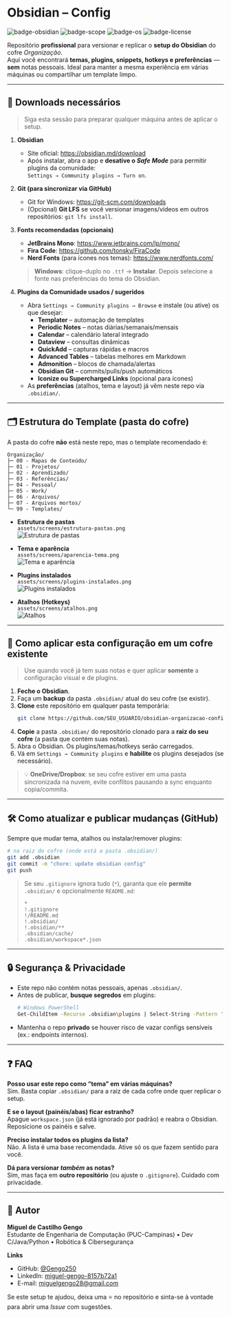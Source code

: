 # Obsidian – Config 

![badge-obsidian](https://img.shields.io/badge/Obsidian-Config-7c3aed?logo=obsidian&logoColor=white)
![badge-scope](https://img.shields.io/badge/Escopo-.obsidian%2F%20apenas-brightgreen)
![badge-os](https://img.shields.io/badge/SO-Windows%20%7C%20Linux%20%7C%20macOS-blue)
![badge-license](https://img.shields.io/badge/Uso-Pessoal-informational)

Repositório **profissional** para versionar e replicar o **setup do Obsidian** do cofre _Organização_.  
Aqui você encontrará **temas, plugins, snippets, hotkeys e preferências** — **sem** notas pessoais. Ideal para manter a mesma experiência em várias máquinas ou compartilhar um template limpo.

---

## 🔧 Downloads necessários

> Siga esta sessão para preparar qualquer máquina antes de aplicar o setup.

1. **Obsidian**
   - Site oficial: <https://obsidian.md/download>
   - Após instalar, abra o app e **desative o _Safe Mode_** para permitir plugins da comunidade:  
     `Settings → Community plugins → Turn on`.

2. **Git (para sincronizar via GitHub)**
   - Git for Windows: <https://git-scm.com/downloads>
   - (Opcional) **Git LFS** se você versionar imagens/vídeos em outros repositórios: `git lfs install`.

3. **Fonts recomendadas (opcionais)**
   - **JetBrains Mono**: <https://www.jetbrains.com/lp/mono/>  
   - **Fira Code**: <https://github.com/tonsky/FiraCode>  
   - **Nerd Fonts** (para ícones nos temas): <https://www.nerdfonts.com/>  
   > **Windows**: clique-duplo no `.ttf` → **Instalar**. Depois selecione a fonte nas preferências do tema do Obsidian.

4. **Plugins da Comunidade usados / sugeridos**
   - Abra `Settings → Community plugins → Browse` e instale (ou ative) os que desejar:
     - **Templater** – automação de templates
     - **Periodic Notes** – notas diárias/semanais/mensais
     - **Calendar** – calendário lateral integrado
     - **Dataview** – consultas dinâmicas
     - **QuickAdd** – capturas rápidas e macros
     - **Advanced Tables** – tabelas melhores em Markdown
     - **Admonition** – blocos de chamada/alertas
     - **Obsidian Git** – commits/pulls/push automáticos
     - **Iconize ou Supercharged Links** (opcional para ícones)
   - As **preferências** (atalhos, tema e layout) já vêm neste repo via `.obsidian/`.

---

## 🗂️ Estrutura do **Template** (pasta do cofre)

A pasta do cofre **não** está neste repo, mas o template recomendado é:

```
Organização/
├─ 00 - Mapas de Conteúdo/
├─ 01 - Projetos/
├─ 02 - Aprendizado/
├─ 03 - Referências/
├─ 04 - Pessoal/
├─ 05 - Work/
├─ 06 - Arquivos/
├─ 07 - Arquivos mortos/
└─ 99 - Templates/
```

- **Estrutura de pastas**  
  `assets/screens/estrutura-pastas.png`  
  ![Estrutura de pastas](assets/screens/estrutura-pastas.png)

- **Tema e aparência**  
  `assets/screens/aparencia-tema.png`  
  ![Tema e aparência](assets/screens/aparencia-tema.png)

- **Plugins instalados**  
  `assets/screens/plugins-instalados.png`  
  ![Plugins instalados](assets/screens/plugins-instalados.png)

- **Atalhos (Hotkeys)**  
  `assets/screens/atalhos.png`  
  ![Atalhos](assets/screens/atalhos.png)

---

## 🚀 Como **aplicar** esta configuração em um cofre existente

> Use quando você já tem suas notas e quer aplicar **somente** a configuração visual e de plugins.

1. **Feche o Obsidian**.
2. Faça um **backup** da pasta `.obsidian/` atual do seu cofre (se existir).
3. **Clone** este repositório em qualquer pasta temporária:
   ```bash
   git clone https://github.com/SEU_USUARIO/obsidian-organizacao-config.git
   ```
4. **Copie** a pasta `.obsidian/` do repositório clonado para a **raiz do seu cofre** (a pasta que contém suas notas).
5. Abra o Obsidian. Os plugins/temas/hotkeys serão carregados.
6. Vá em `Settings → Community plugins` e **habilite** os plugins desejados (se necessário).

> 💡 **OneDrive/Dropbox**: se seu cofre estiver em uma pasta sincronizada na nuvem, evite conflitos pausando a sync enquanto copia/commita.

---

## 🛠️ Como **atualizar e publicar** mudanças (GitHub)

Sempre que mudar tema, atalhos ou instalar/remover plugins:

```bash
# na raiz do cofre (onde está a pasta .obsidian/)
git add .obsidian
git commit -m "chore: update obsidian config"
git push
```

> Se seu `.gitignore` ignora tudo (`*`), garanta que ele **permite** `.obsidian/` e opcionalmente `README.md`:
>
> ```gitignore
> *
> !.gitignore
> !/README.md
> !.obsidian/
> !.obsidian/**
> .obsidian/cache/
> .obsidian/workspace*.json
> ```

---

## 🔒 Segurança & Privacidade

- Este repo não contém notas pessoais, apenas `.obsidian/`.
- Antes de publicar, **busque segredos** em plugins:
  ```bash
  # Windows PowerShell
  Get-ChildItem -Recurse .obsidian\plugins | Select-String -Pattern 'token|api_key|secret'
  ```
- Mantenha o repo **privado** se houver risco de vazar configs sensíveis (ex.: endpoints internos).

---

## ❓ FAQ

**Posso usar este repo como “tema” em várias máquinas?**  
Sim. Basta copiar `.obsidian/` para a raiz de cada cofre onde quer replicar o setup.

**E se o layout (painéis/abas) ficar estranho?**  
Apague `workspace.json` (já está ignorado por padrão) e reabra o Obsidian. Reposicione os painéis e salve.

**Preciso instalar todos os plugins da lista?**  
Não. A lista é uma base recomendada. Ative só os que fazem sentido para você.

**Dá para versionar _também_ as notas?**  
Sim, mas faça em **outro repositório** (ou ajuste o `.gitignore`). Cuidado com privacidade.

---

## 👤 Autor

**Miguel de Castilho Gengo**  
Estudante de Engenharia de Computação (PUC-Campinas) • Dev C/Java/Python • Robótica & Cibersegurança

**Links**
- GitHub: [@Gengo250](https://github.com/Gengo250)
- LinkedIn: [miguel-gengo-8157b72a1](https://www.linkedin.com/in/miguel-gengo-8157b72a1)
- E-mail: [miguelgengo28@gmail.com](mailto:miguelgengo28@gmail.com)

Se este setup te ajudou, deixa uma ⭐ no repositório e sinta-se à vontade para abrir uma *Issue* com sugestões.
